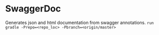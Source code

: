 # SwaggerDoc
Generates json and html documentation from swagger annotations.
`run gradle -Prepo=<repo_loc> -Pbranch=<origin/master>`

